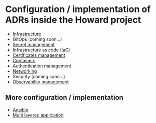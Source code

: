 # Configuration / implementation of ADRs inside the Howard project

- [Infrastructure](generic-architecture.md)
- GitOps (coming soon...)
- [Secret management](secrets-management.md)
- [Infrastructure as code (IaC)](terraform-workflow.md)
- [Certificates management](certificates-management.md)
- [Containers](gh_docker_workflow.md)
- [Authentication management](auth-workflow.md)
- [Networking](networking.md)
- Security (coming soon...)
- [Observability management](observability.md)

## More configuration / implementation

- [Ansible](ansible.md)
- [Multi layered application](multi-layered-application.md)

